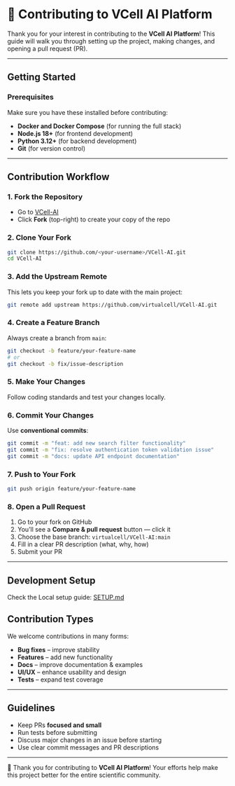 # 🤝 Contributing to VCell AI Platform

Thank you for your interest in contributing to the **VCell AI Platform**!
This guide will walk you through setting up the project, making changes, and opening a pull request (PR).

---

## Getting Started

### Prerequisites

Make sure you have these installed before contributing:

* **Docker and Docker Compose** (for running the full stack)
* **Node.js 18+** (for frontend development)
* **Python 3.12+** (for backend development)
* **Git** (for version control)

---

## Contribution Workflow

### 1. Fork the Repository

* Go to [VCell-AI](https://github.com/virtualcell/VCell-AI)
* Click **Fork** (top-right) to create your copy of the repo

### 2. Clone Your Fork

```bash
git clone https://github.com/<your-username>/VCell-AI.git
cd VCell-AI
```

### 3. Add the Upstream Remote

This lets you keep your fork up to date with the main project:

```bash
git remote add upstream https://github.com/virtualcell/VCell-AI.git
```

### 4. Create a Feature Branch

Always create a branch from `main`:

```bash
git checkout -b feature/your-feature-name
# or
git checkout -b fix/issue-description
```

### 5. Make Your Changes

Follow coding standards and test your changes locally.

### 6. Commit Your Changes

Use **conventional commits**:

```bash
git commit -m "feat: add new search filter functionality"
git commit -m "fix: resolve authentication token validation issue"
git commit -m "docs: update API endpoint documentation"
```

### 7. Push to Your Fork

```bash
git push origin feature/your-feature-name
```

### 8. Open a Pull Request

1. Go to your fork on GitHub
2. You’ll see a **Compare & pull request** button — click it
3. Choose the base branch: `virtualcell/VCell-AI:main`
4. Fill in a clear PR description (what, why, how)
5. Submit your PR

---

## Development Setup

Check the Local setup guide: [SETUP.md](https://github.com/virtualcell/VCell-AI/blob/main/SETUP.md)

## Contribution Types

We welcome contributions in many forms:

* **Bug fixes** – improve stability
* **Features** – add new functionality
* **Docs** – improve documentation & examples
* **UI/UX** – enhance usability and design
* **Tests** – expand test coverage

---

## Guidelines

* Keep PRs **focused and small**
* Run tests before submitting
* Discuss major changes in an issue before starting
* Use clear commit messages and PR descriptions

---

🙌 Thank you for contributing to **VCell AI Platform**!
Your efforts help make this project better for the entire scientific community.
